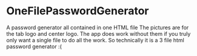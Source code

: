 # OneFilePasswordGenerator
 A password generator all contained in one HTML file
 The pictures are for the tab logo and center logo. 
 The app does work without them if you truly only want a single file to do all the work. 
 So technically it is a 3 file html password generator :( 
